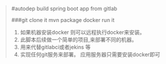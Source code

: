 

> #autodep build spring boot app from gitlab
> 
> ###git clone it mvn package docker run it
> 
>  1.  如果机器安装docker 则可以远程执行docker来安装。  
>  2.  此脚本后续做一个简单的项目,来部署不同的机器。 
>  3.  用来代替gitlabci或者jekins 等
>  4.  实现任何git服务来部署。 应用服务器只需要安装docker即可
